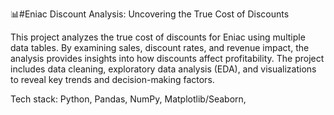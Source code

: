 📊#Eniac Discount Analysis: Uncovering the True Cost of Discounts

This project analyzes the true cost of discounts for Eniac using multiple data tables. By examining sales, discount rates, and revenue impact, the analysis provides insights into how discounts affect profitability. The project includes data cleaning, exploratory data analysis (EDA), and visualizations to reveal key trends and decision-making factors.

Tech stack: Python, Pandas, NumPy, Matplotlib/Seaborn, 
